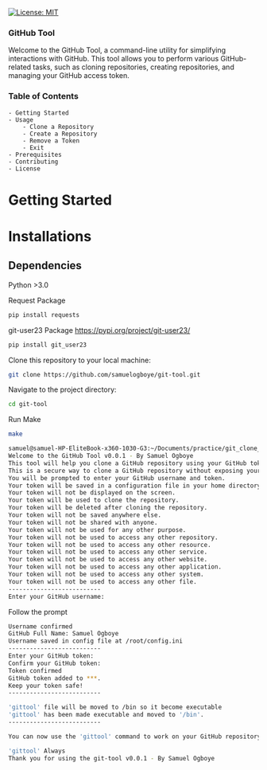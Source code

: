 [![License: MIT](https://img.shields.io/badge/License-MIT-yellow.svg)](https://opensource.org/licenses/MIT)

### GitHub Tool

Welcome to the GitHub Tool, a command-line utility for simplifying interactions with GitHub. This tool allows you to perform various GitHub-related tasks, such as cloning repositories, creating repositories, and managing your GitHub access token.

### Table of Contents

    - Getting Started
    - Usage
        - Clone a Repository
        - Create a Repository
        - Remove a Token
        - Exit
    - Prerequisites
    - Contributing
    - License

# Getting Started

# Installations

## Dependencies

Python >3.0

Request Package

```bash
pip install requests
```

git-user23 Package https://pypi.org/project/git-user23/

```bash
pip install git_user23
```

Clone this repository to your local machine:

```bash
git clone https://github.com/samuelogboye/git-tool.git
```

Navigate to the project directory:

```bash
cd git-tool
```

Run Make

```bash
make
```

```bash
samuel@samuel-HP-EliteBook-x360-1030-G3:~/Documents/practice/git_clone_script/git-tool$ make
Welcome to the GitHub Tool v0.0.1 - By Samuel Ogboye
This tool will help you clone a GitHub repository using your GitHub token.
This is a secure way to clone a GitHub repository without exposing your GitHub token.
You will be prompted to enter your GitHub username and token.
Your token will be saved in a configuration file in your home directory.
Your token will not be displayed on the screen.
Your token will be used to clone the repository.
Your token will be deleted after cloning the repository.
Your token will not be saved anywhere else.
Your token will not be shared with anyone.
Your token will not be used for any other purpose.
Your token will not be used to access any other repository.
Your token will not be used to access any other resource.
Your token will not be used to access any other service.
Your token will not be used to access any other website.
Your token will not be used to access any other application.
Your token will not be used to access any other system.
Your token will not be used to access any other file.
--------------------------
Enter your GitHub username:
```

Follow the prompt

```bash
Username confirmed
GitHub Full Name: Samuel Ogboye
Username saved in config file at /root/config.ini
--------------------------
Enter your GitHub token:
Confirm your GitHub token:
Token confirmed
GitHub token added to ***.
Keep your token safe!
--------------------------

'gittool' file will be moved to /bin so it become executable
'gittool' has been made executable and moved to '/bin'.
--------------------------

You can now use the 'gittool' command to work on your GitHub repository.

'gittool' Always
Thank you for using the git-tool v0.0.1 - By Samuel Ogboye
```
